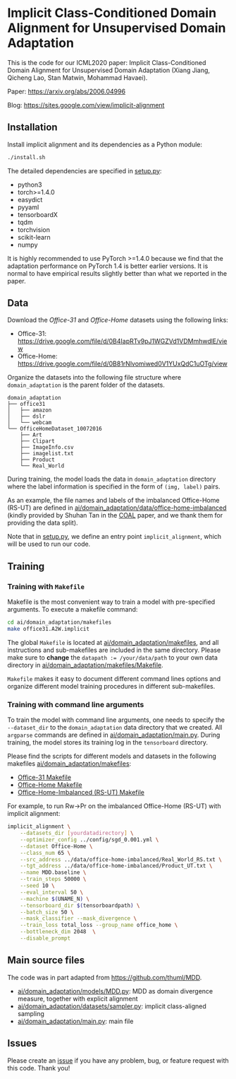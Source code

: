 # Implicit Class-Conditioned Domain Alignment for Unsupervised Domain Adaptation
This is the code for our ICML2020 paper: Implicit Class-Conditioned Domain Alignment for Unsupervised Domain Adaptation (Xiang Jiang, Qicheng Lao, Stan Matwin, Mohammad Havaei).

Paper: https://arxiv.org/abs/2006.04996

Blog: https://sites.google.com/view/implicit-alignment

## Installation
Install implicit alignment and its dependencies as a Python module:
```bash
./install.sh
```
The detailed dependencies are specified in [setup.py](./setup.py):

- python3
- torch>=1.4.0
- easydict
- pyyaml
- tensorboardX
- tqdm
- torchvision
- scikit-learn
- numpy

It is highly recommended to use PyTorch >=1.4.0 because we find that the adaptation performance on PyTorch 1.4 is better earlier versions.
It is normal to have empirical results slightly better than what we reported in the paper.

## Data
Download the *Office-31* and *Office-Home* datasets using the following links:
- Office-31: https://drive.google.com/file/d/0B4IapRTv9pJ1WGZVd1VDMmhwdlE/view
- Office-Home: https://drive.google.com/file/d/0B81rNlvomiwed0V1YUxQdC1uOTg/view

Organize the datasets into the following file structure where `domain_adaptation` is the parent folder of the datasets.
```
domain_adaptation
├── office31
│   ├── amazon
│   ├── dslr
│   └── webcam
└── OfficeHomeDataset_10072016
    ├── Art
    ├── Clipart
    ├── ImageInfo.csv
    ├── imagelist.txt
    ├── Product
    └── Real_World
```
During training, the model loads the data in `domain_adaptation` directory where the label information is specified in the form of `(img, label)` pairs.

As an example, the file names and labels of the imbalanced Office-Home (RS-UT) are defined in [ai/domain_adaptation/data/office-home-imbalanced](ai/domain_adaptation/data/office-home-imbalanced) (kindly provided by Shuhan Tan in the [COAL](https://arxiv.org/abs/1910.10320) paper, and we thank them for providing the data split).


Note that in [setup.py](./setup.py), we define an entry point `implicit_alignment`, which will be used to run our code.

## Training
### Training with `Makefile`
Makefile is the most convenient way to train a model with pre-specified arguments.
To execute a makefile command:
```bash
cd ai/domain_adaptation/makefiles
make office31.A2W.implicit
```
The global `Makefile` is located at [ai/domain_adaptation/makefiles](./ai/domain_adaptation/makefiles/Makefile), and all instructions and sub-makefiles are included in the same directory.
Please make sure to **change** the `datapath := /your/data/path` to your own data directory in [ai/domain_adaptation/makefiles/Makefile](./ai/domain_adaptation/makefiles/Makefile).

`Makefile` makes it easy to document different command lines options and organize different model training procedures in different sub-makefiles.


### Training with command line arguments

To train the model with command line arguments, one needs to specify the `--dataset_dir` to the `domain_adaptation` data directory that we created.
All `argparse` commands are defined in [ai/domain_adaptation/main.py](ai/domain_adaptation/main.py).
During training, the model stores its training log in the `tensorboard` directory.

Please find the scripts for different models and datasets in the following makefiles [ai/domain_adaptation/makefiles](./ai/domain_adaptation/makefiles/Makefile):

- [Office-31 Makefile](./ai/domain_adaptation/makefiles/Makefile_office31)
- [Office-Home Makefile](./ai/domain_adaptation/makefiles/Makefile_office_home_standard)
- [Office-Home-Imbalanced (RS-UT) Makefile](./ai/domain_adaptation/makefiles/Makefile_officehome_imbalanced)

For example, to run Rw->Pr on the imbalanced Office-Home (RS-UT) with implicit alignment:
```bash
implicit_alignment \
    --datasets_dir [yourdatadirectory] \
    --optimizer_config ../config/sgd_0.001.yml \
    --dataset Office-Home \
    --class_num 65 \
    --src_address ../data/office-home-imbalanced/Real_World_RS.txt \
    --tgt_address ../data/office-home-imbalanced/Product_UT.txt \
    --name MDD.baseline \
    --train_steps 50000 \
    --seed 10 \
    --eval_interval 50 \
    --machine $(UNAME_N) \
    --tensorboard_dir $(tensorboardpath) \
    --batch_size 50 \
    --mask_classifier --mask_divergence \
    --train_loss total_loss --group_name office_home \
    --bottleneck_dim 2048  \
    --disable_prompt
```



## Main source files
The code was in part adapted from https://github.com/thuml/MDD.

- [ai/domain_adaptation/models/MDD.py](ai/domain_adaptation/models/MDD.py): MDD as domain divergence measure, together with explicit alignment
- [ai/domain_adaptation/datasets/sampler.py](ai/domain_adaptation/datasets/sampler.py): implicit class-aligned sampling
- [ai/domain_adaptation/main.py](ai/domain_adaptation/main.py): main file

## Issues
Please create an [issue](https://github.com/xiangdal/implicit_alignment/issues) if you have any problem, bug, or feature request with this code. Thank you!
